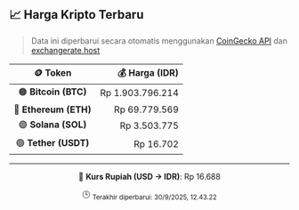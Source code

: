 

<!-- HARGA_KRIPTO -->
## 📈 Harga Kripto Terbaru

> Data ini diperbarui secara otomatis menggunakan [CoinGecko API](https://www.coingecko.com/) dan [exchangerate.host](https://exchangerate.host/)

<div align="center">

| 🪙 Token | 💰 Harga (IDR) |
|:------:|---------------:|
| 🟠 **Bitcoin (BTC)**   | Rp 1.903.796.214 |
| 🔵 **Ethereum (ETH)**  | Rp 69.779.569 |
| 🟣 **Solana (SOL)**    | Rp 3.503.775 |
| 🟢 **Tether (USDT)**   | Rp 16.702 |

---

💱 **Kurs Rupiah (USD → IDR)**: Rp 16.688

🕒 <sub>Terakhir diperbarui: 30/9/2025, 12.43.22</sub>

</div>
<!-- /HARGA_KRIPTO -->